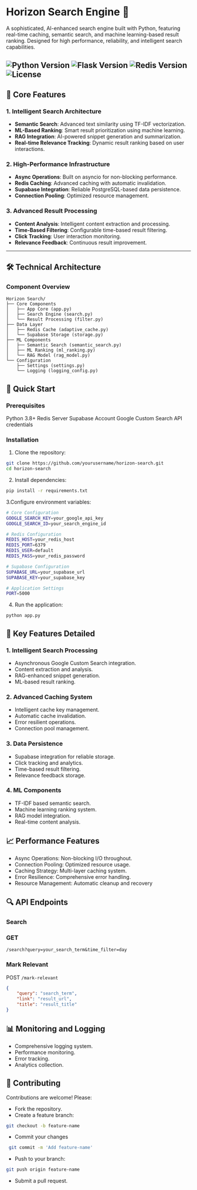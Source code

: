 # Horizon Search Engine 🚀

A sophisticated, AI-enhanced search engine built with Python, featuring real-time caching, semantic search, and machine learning-based result ranking. Designed for high performance, reliability, and intelligent search capabilities.

![Python Version](https://img.shields.io/badge/python-3.8+-blue.svg)
![Flask Version](https://img.shields.io/badge/flask-2.3.2-green.svg)
![Redis Version](https://img.shields.io/badge/redis-5.0.8-red.svg)
![License](https://img.shields.io/badge/license-MIT-blue.svg)
---

## 🌟 Core Features

### 1. Intelligent Search Architecture
- **Semantic Search**: Advanced text similarity using TF-IDF vectorization.
- **ML-Based Ranking**: Smart result prioritization using machine learning.
- **RAG Integration**: AI-powered snippet generation and summarization.
- **Real-time Relevance Tracking**: Dynamic result ranking based on user interactions.

### 2. High-Performance Infrastructure
- **Async Operations**: Built on asyncio for non-blocking performance.
- **Redis Caching**: Advanced caching with automatic invalidation.
- **Supabase Integration**: Reliable PostgreSQL-based data persistence.
- **Connection Pooling**: Optimized resource management.

### 3. Advanced Result Processing
- **Content Analysis**: Intelligent content extraction and processing.
- **Time-Based Filtering**: Configurable time-based result filtering.
- **Click Tracking**: User interaction monitoring.
- **Relevance Feedback**: Continuous result improvement.

---

## 🛠️ Technical Architecture

### Component Overview
```plaintext
Horizon Search/
├── Core Components
│   ├── App Core (app.py)
│   ├── Search Engine (search.py)
│   └── Result Processing (filter.py)
├── Data Layer
│   ├── Redis Cache (adaptive_cache.py)
│   └── Supabase Storage (storage.py)
├── ML Components
│   ├── Semantic Search (semantic_search.py)
│   ├── ML Ranking (ml_ranking.py)
│   └── RAG Model (rag_model.py)
└── Configuration
    ├── Settings (settings.py)
    └── Logging (logging_config.py)
```
## 🚀 Quick Start
### Prerequisites
Python 3.8+
Redis Server
Supabase Account
Google Custom Search API credentials

### Installation
1. Clone the repository:
```bash
git clone https://github.com/yourusername/horizon-search.git
cd horizon-search
```
2. Install dependencies:
```bash
pip install -r requirements.txt
```
3.Configure environment variables:
```bash
# Core Configuration
GOOGLE_SEARCH_KEY=your_google_api_key
GOOGLE_SEARCH_ID=your_search_engine_id

# Redis Configuration
REDIS_HOST=your_redis_host
REDIS_PORT=6379
REDIS_USER=default
REDIS_PASS=your_redis_password

# Supabase Configuration
SUPABASE_URL=your_supabase_url
SUPABASE_KEY=your_supabase_key

# Application Settings
PORT=5000
```
4. Run the application:
```
python app.py
```
## 🎯 Key Features Detailed
### 1. Intelligent Search Processing
- Asynchronous Google Custom Search integration.
- Content extraction and analysis.
- RAG-enhanced snippet generation.
- ML-based result ranking.
### 2. Advanced Caching System
- Intelligent cache key management.
- Automatic cache invalidation.
- Error resilient operations.
- Connection pool management.
### 3. Data Persistence
- Supabase integration for reliable storage.
- Click tracking and analytics.
- Time-based result filtering.
- Relevance feedback storage.
### 4. ML Components
- TF-IDF based semantic search.
- Machine learning ranking system.
- RAG model integration.
- Real-time content analysis.
  
## 📈 Performance Features
- Async Operations: Non-blocking I/O throughout.
- Connection Pooling: Optimized resource usage.
- Caching Strategy: Multi-layer caching system.
- Error Resilience: Comprehensive error handling.
- Resource Management: Automatic cleanup and recovery

## 🔍 API Endpoints
### Search
### GET 
```/search?query=your_search_term&time_filter=day```
### Mark Relevant 
POST ```/mark-relevant```
```json
{
    "query": "search_term",
    "link": "result_url",
    "title": "result_title"
}
```
## 📊 Monitoring and Logging
- Comprehensive logging system.
- Performance monitoring.
- Error tracking.
- Analytics collection.

## 🤝 Contributing
Contributions are welcome! Please:

- Fork the repository.
- Create a feature branch:
```bash
git checkout -b feature-name
```

- Commit your changes
```bash
 git commit -m 'Add feature-name'
```
- Push to your branch:
```bash
git push origin feature-name
```
- Submit a pull request.



